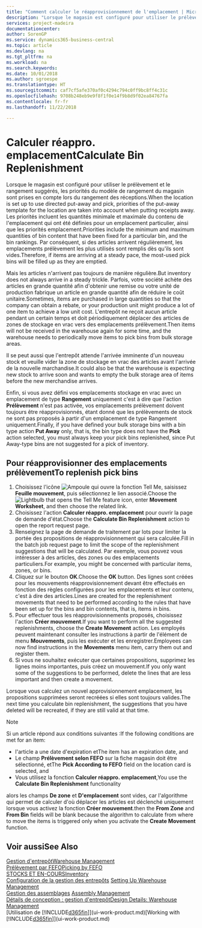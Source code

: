 ```yaml
---
title: "Comment calculer le réapprovisionnement de l'emplacement | Microsoft Docs"
description: "Lorsque le magasin est configuré pour utiliser le prélèvement et le rangement suggérés, les priorités du modèle de rangement du magasin sont prises en compte lors du rangement des réceptions."
services: project-madeira
documentationcenter: 
author: SorenGP
ms.service: dynamics365-business-central
ms.topic: article
ms.devlang: na
ms.tgt_pltfrm: na
ms.workload: na
ms.search.keywords: 
ms.date: 10/01/2018
ms.author: sgroespe
ms.translationtype: HT
ms.sourcegitcommit: caf7cf5afe370af0c4294c794c0ff9bc8ff4c31c
ms.openlocfilehash: 9708b248eb9e9f8f1f0e14f9b8d9f02ea84767fa
ms.contentlocale: fr-fr
ms.lasthandoff: 11/22/2018

---
```

# <a name="calculate-bin-replenishment"></a><span data-ttu-id="97f30-103">Calculer réappro. emplacement</span><span class="sxs-lookup"><span data-stu-id="97f30-103">Calculate Bin Replenishment</span></span>
<span data-ttu-id="97f30-104">Lorsque le magasin est configuré pour utiliser le prélèvement et le rangement suggérés, les priorités du modèle de rangement du magasin sont prises en compte lors du rangement des réceptions.</span><span class="sxs-lookup"><span data-stu-id="97f30-104">When the location is set up to use directed put-away and pick, priorities of the put-away template for the location are taken into account when putting receipts away.</span></span> <span data-ttu-id="97f30-105">Les priorités incluent les quantités minimale et maximale du contenu de l'emplacement qui ont été définies pour un emplacement particulier, ainsi que les priorités emplacement.</span><span class="sxs-lookup"><span data-stu-id="97f30-105">Priorities include the minimum and maximum quantities of bin content that have been fixed for a particular bin, and the bin rankings.</span></span> <span data-ttu-id="97f30-106">Par conséquent, si des articles arrivent régulièrement, les emplacements prélèvement les plus utilisés sont remplis dès qu'ils sont vides.</span><span class="sxs-lookup"><span data-stu-id="97f30-106">Therefore, if items are arriving at a steady pace, the most-used pick bins will be filled up as they are emptied.</span></span>  

<span data-ttu-id="97f30-107">Mais les articles n'arrivent pas toujours de manière régulière.</span><span class="sxs-lookup"><span data-stu-id="97f30-107">But inventory does not always arrive in a steady trickle.</span></span> <span data-ttu-id="97f30-108">Parfois, votre société achète des articles en grande quantité afin d'obtenir une remise ou votre unité de production fabrique un article en grande quantité afin de réduire le coût unitaire.</span><span class="sxs-lookup"><span data-stu-id="97f30-108">Sometimes, items are purchased in large quantities so that the company can obtain a rebate, or your production unit might produce a lot of one item to achieve a low unit cost.</span></span> <span data-ttu-id="97f30-109">L'entrepôt ne reçoit aucun article pendant un certain temps et doit périodiquement déplacer des articles de zones de stockage en vrac vers des emplacements prélèvement.</span><span class="sxs-lookup"><span data-stu-id="97f30-109">Then items will not be received in the warehouse again for some time, and the warehouse needs to periodically move items to pick bins from bulk storage areas.</span></span>  

<span data-ttu-id="97f30-110">Il se peut aussi que l'entrepôt attende l'arrivée imminente d'un nouveau stock et veuille vider la zone de stockage en vrac des articles avant l'arrivée de la nouvelle marchandise.</span><span class="sxs-lookup"><span data-stu-id="97f30-110">It could also be that the warehouse is expecting new stock to arrive soon and wants to empty the bulk storage area of items before the new merchandise arrives.</span></span>  

<span data-ttu-id="97f30-111">Enfin, si vous avez défini vos emplacements stockage en vrac avec un emplacement de type **Rangement** uniquement c'est à dire que l'action **Prélèvement** n'est pas activée, vos emplacements prélèvement doivent toujours être réapprovisionnés, étant donné que les prélèvements de stock ne sont pas proposés à partir d'un emplacement de type Rangement uniquement.</span><span class="sxs-lookup"><span data-stu-id="97f30-111">Finally, if you have defined your bulk storage bins with a bin type action **Put Away** only, that is, the bin type does not have the **Pick** action selected, you must always keep your pick bins replenished, since Put Away-type bins are not suggested for a pick of inventory.</span></span>  

## <a name="to-replenish-pick-bins"></a><span data-ttu-id="97f30-112">Pour réapprovisionner des emplacements prélèvement</span><span class="sxs-lookup"><span data-stu-id="97f30-112">To replenish pick bins</span></span>  
1.  <span data-ttu-id="97f30-113">Choisissez l'icône ![Ampoule qui ouvre la fonction Tell Me](media/ui-search/search_small.png "Dites-moi ce que vous voulez faire"), saisissez **Feuille mouvement**, puis sélectionnez le lien associé.</span><span class="sxs-lookup"><span data-stu-id="97f30-113">Choose the ![Lightbulb that opens the Tell Me feature](media/ui-search/search_small.png "Tell me what you want to do") icon, enter **Movement Worksheet**, and then choose the related link.</span></span>  
2.  <span data-ttu-id="97f30-114">Choisissez l'action **Calculer réappro. emplacement** pour ouvrir la page de demande d'état.</span><span class="sxs-lookup"><span data-stu-id="97f30-114">Choose the **Calculate Bin Replenishment** action to open the report request page.</span></span>  
3.  <span data-ttu-id="97f30-115">Renseignez la page de demande de traitement par lots pour limiter la portée des propositions de réapprovisionnement qui sera calculée.</span><span class="sxs-lookup"><span data-stu-id="97f30-115">Fill in the batch job request page to limit the scope of the replenishment suggestions that will be calculated.</span></span> <span data-ttu-id="97f30-116">Par exemple, vous pouvez vous intéresser à des articles, des zones ou des emplacements particuliers.</span><span class="sxs-lookup"><span data-stu-id="97f30-116">For example, you might be concerned with particular items, zones, or bins.</span></span>  
4.  <span data-ttu-id="97f30-117">Cliquez sur le bouton **OK**.</span><span class="sxs-lookup"><span data-stu-id="97f30-117">Choose the **OK** button.</span></span> <span data-ttu-id="97f30-118">Des lignes sont créées pour les mouvements réapprovisionnement devant être effectués en fonction des règles configurées pour les emplacements et leur contenu, c'est à dire des articles.</span><span class="sxs-lookup"><span data-stu-id="97f30-118">Lines are created for the replenishment movements that need to be performed according to the rules that have been set up for the bins and bin contents, that is, items in bins.</span></span>  
5.  <span data-ttu-id="97f30-119">Pour effectuer tous les réapprovisionnements proposés, choisissez l'action **Créer mouvement**.</span><span class="sxs-lookup"><span data-stu-id="97f30-119">If you want to perform all the suggested replenishments, choose the **Create Movement** action.</span></span> <span data-ttu-id="97f30-120">Les employés peuvent maintenant consulter les instructions à partir de l'élément de menu **Mouvements**, puis les exécuter et les enregistrer.</span><span class="sxs-lookup"><span data-stu-id="97f30-120">Employees can now find instructions in the **Movements** menu item, carry them out and register them.</span></span>  
6.  <span data-ttu-id="97f30-121">Si vous ne souhaitez exécuter que certaines propositions, supprimez les lignes moins importantes, puis créez un mouvement.</span><span class="sxs-lookup"><span data-stu-id="97f30-121">If you only want some of the suggestions to be performed, delete the lines that are less important and then create a movement.</span></span>  

<span data-ttu-id="97f30-122">Lorsque vous calculez un nouvel approvisionnement emplacement, les propositions supprimées seront recréées si elles sont toujours valides.</span><span class="sxs-lookup"><span data-stu-id="97f30-122">The next time you calculate bin replenishment, the suggestions that you have deleted will be recreated, if they are still valid at that time.</span></span>  

> [!NOTE]  
>  <span data-ttu-id="97f30-123">Si un article répond aux conditions suivantes :</span><span class="sxs-lookup"><span data-stu-id="97f30-123">If the following conditions are met for an item:</span></span>  
>   
>  -   <span data-ttu-id="97f30-124">l'article a une date d'expiration et</span><span class="sxs-lookup"><span data-stu-id="97f30-124">The item has an expiration date, and</span></span>  
> -   <span data-ttu-id="97f30-125">Le champ **Prélèvement selon FEFO** sur la fiche magasin doit être sélectionné, et</span><span class="sxs-lookup"><span data-stu-id="97f30-125">The **Pick According to FEFO** field on the location card is selected, and</span></span>  
> -   <span data-ttu-id="97f30-126">Vous utilisez la fonction **Calculer réappro. emplacement**,</span><span class="sxs-lookup"><span data-stu-id="97f30-126">You use the **Calculate Bin Replenishment** functionality</span></span>  
>   
>  <span data-ttu-id="97f30-127">alors les champs **De zone** et **D'emplacement** sont vides, car l'algorithme qui permet de calculer d'où déplacer les articles est déclenché uniquement lorsque vous activez la fonction **Créer mouvement**.</span><span class="sxs-lookup"><span data-stu-id="97f30-127">then the **From Zone** and **From Bin** fields will be blank because the algorithm to calculate from where to move the items is triggered only when you activate the **Create Movement** function.</span></span>  

## <a name="see-also"></a><span data-ttu-id="97f30-128">Voir aussi</span><span class="sxs-lookup"><span data-stu-id="97f30-128">See Also</span></span>  
[<span data-ttu-id="97f30-129">Gestion d'entrepôt</span><span class="sxs-lookup"><span data-stu-id="97f30-129">Warehouse Management</span></span>](warehouse-manage-warehouse.md)  
[<span data-ttu-id="97f30-130">Prélèvement par FEFO</span><span class="sxs-lookup"><span data-stu-id="97f30-130">Picking by FEFO</span></span>](warehouse-picking-by-fefo.md)  
[<span data-ttu-id="97f30-131">STOCKS ET EN-COURS</span><span class="sxs-lookup"><span data-stu-id="97f30-131">Inventory</span></span>](inventory-manage-inventory.md)  
<span data-ttu-id="97f30-132">[Configuration de la gestion des entrepôts](warehouse-setup-warehouse.md)   </span><span class="sxs-lookup"><span data-stu-id="97f30-132">[Setting Up Warehouse Management](warehouse-setup-warehouse.md)   </span></span>  
<span data-ttu-id="97f30-133">[Gestion des assemblages](assembly-assemble-items.md)  </span><span class="sxs-lookup"><span data-stu-id="97f30-133">[Assembly Management](assembly-assemble-items.md)  </span></span>  
[<span data-ttu-id="97f30-134">Détails de conception : gestion d'entrepôt</span><span class="sxs-lookup"><span data-stu-id="97f30-134">Design Details: Warehouse Management</span></span>](design-details-warehouse-management.md)  
<span data-ttu-id="97f30-135">[Utilisation de [!INCLUDE[d365fin](includes/d365fin_md.md)]](ui-work-product.md)</span><span class="sxs-lookup"><span data-stu-id="97f30-135">[Working with [!INCLUDE[d365fin](includes/d365fin_md.md)]](ui-work-product.md)</span></span>

